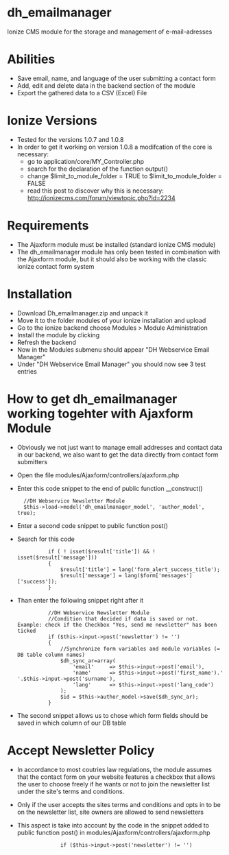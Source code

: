 # dh_emailmanager
Ionize CMS module for the storage and management of e-mail-adresses

# Abilities
- Save email, name, and language of the user submitting a contact form
- Add, edit and delete data in the backend section of the module
- Export the gathered data to a CSV (Excel) File

# Ionize Versions
- Tested for the versions 1.0.7 and 1.0.8
- In order to get it working on version 1.0.8 a modifcation of the core is necessary:
  + go to application/core/MY_Controller.php
  + search for the declaration of the function output()
  + change $limit_to_module_folder = TRUE  to  $limit_to_module_folder = FALSE
  + read this post to discover why this is necessary: http://ionizecms.com/forum/viewtopic.php?id=2234

# Requirements
- The Ajaxform module must be installed (standard ionize CMS module)
- The dh_emailmanager module has only been tested in combination with the Ajaxform module, but it should also be working with the classic ionize contact form system

# Installation
- Download Dh_emailmanager.zip and unpack it
- Move it to the folder modules of your ionize installation and upload
- Go to the ionize backend choose Modules > Module Administration
- Install the module by clicking
- Refresh the backend
- Now in the Modules submenu should appear "DH Webservice Email Manager"
- Under "DH Webservice Email Manager" you should now see 3 test entries

# How to get dh_emailmanager working togehter with Ajaxform Module
- Obviously we not just want to manage email addresses and contact data in our backend, we also want to get the data directly from contact form submitters
- Open the file modules/Ajaxform/controllers/ajaxform.php
- Enter this code snippet to the end of public function __construct()

		//DH Webservice Newsletter Module
        $this->load->model('dh_emailmanager_model', 'author_model', true);

- Enter a second code snippet to public function post()
- Search for this code

				if ( ! isset($result['title']) && ! isset($result['message']))
				{
					$result['title'] = lang('form_alert_success_title');
					$result['message'] = lang($form['messages']['success']);
				}

- Than enter the following snippet right after it

				//DH Webservice Newsletter Module
				//Condition that decided if data is saved or not. Example: check if the Checkbox "Yes, send me newsletter" has been ticked
				if ($this->input->post('newsletter') != '')
				{				
					//Synchronize form variables and module variables (= DB table column names)
					$dh_sync_ar=array(
						'email'		=> $this->input->post('email'),
						'name'		=> $this->input->post('first_name').' '.$this->input->post('surname'),
						'lang'		=> $this->input->post('lang_code')
					);
					$id = $this->author_model->save($dh_sync_ar);
				}		

- The second snippet allows us to chose which form fields should be saved in which column of our DB table

# Accept Newsletter Policy
- In accordance to most coutries law regulations, the module assumes that the contact form on your website features a checkbox that allows the user to choose freely if he wants or not to join the newsletter list under the site's terms and conditions.
- Only if the user accepts the sites terms and conditions and opts in to be on the newsletter list, site owners are allowed to send newsletters
- This aspect is take into account by the code in the snippet added to public function post() in modules/Ajaxform/controllers/ajaxform.php

					if ($this->input->post('newsletter') != '')
